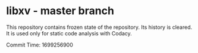 # libxv - master branch

This repository contains frozen state of the repository.
Its history is cleared. It is used only for static code
analysis with Codacy.

Commit Time: 1699256900